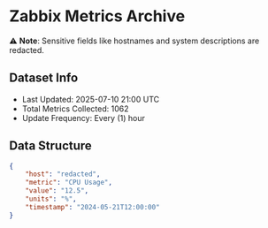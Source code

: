 # Zabbix Metrics Archive

⚠️ **Note**: Sensitive fields like hostnames and system descriptions are redacted.

## Dataset Info
- Last Updated: 2025-07-10 21:00 UTC
- Total Metrics Collected: 1062
- Update Frequency: Every (1) hour

## Data Structure
```json
{
    "host": "redacted",
    "metric": "CPU Usage",
    "value": "12.5",
    "units": "%",
    "timestamp": "2024-05-21T12:00:00"
}
```

